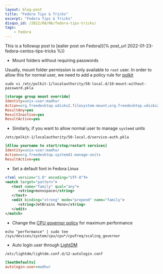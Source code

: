 ```yaml
---
layout: blog-post
title: "Fedora Tips & Tricks"
excerpt: "Fedora Tips & Tricks"
disqus_id: /2022/08/06/fedora-tips-tricks/
tags:    
    - Fedora
---
```



This is a followup post to [ealier post on Fedora]({% post_url 2022-01-23-fedora-centos-tips-tricks %})

* Mount folders without requiring passwords

Usually, mount folder permission is only available to `root` user. In order to allow this for normal user, we need to add a policy rule for
[polkit](https://en.wikipedia.org/wiki/Polkit)

```
sudo vi /etc/polkit-1/localauthority/50-local.d/10-mount-without-password.pkla

```


```ini
[storage group mount override] 
Identity=unix-user:madhur 
Action=org.freedesktop.udisks2.filesystem-mount;org.freedesktop.udisks2.filesystem-mount-system 
ResultAny=yes 
ResultInactive=yes 
ResultActive=yes
```

* Similarly, if you want to allow normal user to manage `systemd` units

```
/etc/polkit-1/localauthority/50-local.d/service-auth.pkla
```

```ini
[Allow yourname to start/stop/restart services]
Identity=unix-user:madhur 
Action=org.freedesktop.systemd1.manage-units 
ResultActive=yes
```


* Set a default font in Fedora Linux

```xml
<?xml version="1.0" encoding="UTF-8"?>
<match target="pattern">
   <test name="family" qual="any">
      <string>monospace</string>
   </test>
   <edit binding="strong" mode="prepend" name="family">
      <string>JetBrains Mono</string>
   </edit>
</match>
```


* Change the [CPU governor policy](https://wiki.archlinux.org/title/CPU_frequency_scaling) for maximum performance

```
echo "performance" | sudo tee /sys/devices/system/cpu/cpu*/cpufreq/scaling_governor
```

* Auto login user through [LightDM](https://wiki.archlinux.org/title/LightDM#Greeter)

```
/etc/lightdm/lightdm.conf.d/12-autologin.conf
```

```ini
[SeatDefaults] 
autologin-user=madhur
```